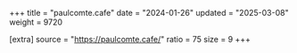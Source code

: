 +++
title = "paulcomte.cafe"
date = "2024-01-26"
updated = "2025-03-08"
weight = 9720

[extra]
source = "https://paulcomte.cafe/"
ratio = 75
size = 9
+++
